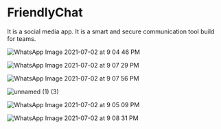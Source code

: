 # FriendlyChat
It is a social media app. It is a smart and secure communication
tool build for teams.

![WhatsApp Image 2021-07-02 at 9 04 46 PM](https://user-images.githubusercontent.com/56055918/124307013-d1fb3780-db84-11eb-8bc1-fcdbadd127c3.jpeg)

![WhatsApp Image 2021-07-02 at 9 07 29 PM](https://user-images.githubusercontent.com/56055918/124306978-c60f7580-db84-11eb-9aa7-ce36a9e89f46.jpeg)

![WhatsApp Image 2021-07-02 at 9 07 56 PM](https://user-images.githubusercontent.com/56055918/124306989-c9a2fc80-db84-11eb-920c-39e107710dbf.jpeg)

![unnamed (1) (3)](https://user-images.githubusercontent.com/56055918/149624836-862937cc-53c6-4999-b6dd-d4b04c59ba71.jpg)

![WhatsApp Image 2021-07-02 at 9 05 09 PM](https://user-images.githubusercontent.com/56055918/124306971-c3148500-db84-11eb-97c0-ca1abc70dfb1.jpeg)

![WhatsApp Image 2021-07-02 at 9 08 31 PM](https://user-images.githubusercontent.com/56055918/124306997-cdcf1a00-db84-11eb-8e96-c65327050172.jpeg)

